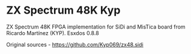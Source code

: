 # ZX Spectrum 48K Kyp

ZX Spectrum 48K FPGA implementation for SiDi and MisTica board from Ricardo Martínez (KYP).
Esxdos 0.8.8

Original sources - https://github.com/Kyp069/zx48.sidi


